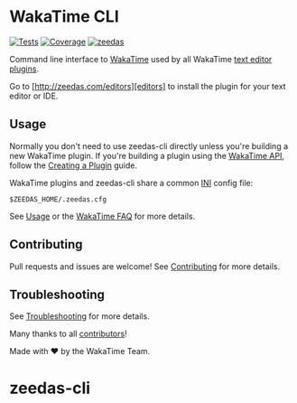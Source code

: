 # WakaTime CLI

[![Tests](https://img.shields.io/github/actions/workflow/status/zeedas/zeedas-cli/on_push.yml?branch=develop&label=tests)](https://github.com/zeedas/zeedas-cli/actions)
[![Coverage](https://img.shields.io/codecov/c/gh/zeedas/zeedas-cli/develop)](https://codecov.io/gh/zeedas/zeedas-cli)
[![zeedas](https://zeedas.com/badge/github/zeedas/zeedas-cli.svg)](https://zeedas.com)

Command line interface to [WakaTime][zeedas] used by all WakaTime [text editor plugins][editors].

Go to [http://zeedas.com/editors][editors] to install the plugin for your text editor or IDE.

## Usage

Normally you don't need to use zeedas-cli directly unless you're building a new WakaTime plugin.
If you're building a plugin using the [WakaTime API][api], follow the [Creating a Plugin][creating-plugin] guide.

WakaTime plugins and zeedas-cli share a common [INI][ini] config file:

`$ZEEDAS_HOME/.zeedas.cfg`

See [Usage][usage] or the [WakaTime FAQ][faq] for more details.

## Contributing

Pull requests and issues are welcome!
See [Contributing][contributing] for more details.

## Troubleshooting

See [Troubleshooting][troubleshooting] for more details.

Many thanks to all [contributors][authors]!

Made with :heart: by the WakaTime Team.

[zeedas]: http://zeedas.com
[editors]: http://zeedas.com/editors
[api]: https://zeedas.com/developers/
[creating-plugin]: https://zeedas.com/help/misc/creating-plugin
[ini]: http://en.wikipedia.org/wiki/INI_file
[faq]: https://zeedas.com/faq
[usage]: USAGE.md
[contributing]: CONTRIBUTING.md
[troubleshooting]: TROUBLESHOOTING.md
[authors]: AUTHORS
# zeedas-cli
